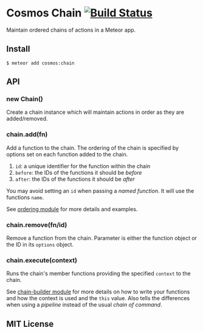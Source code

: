 # Cosmos Chain [![Build Status](https://travis-ci.org/elidoran/cosmos-chain.svg?branch=master)](https://travis-ci.org/elidoran/cosmos-chain)

Maintain ordered chains of actions in a Meteor app.

## Install

    $ meteor add cosmos:chain


## API

### new Chain()

Create a chain instance which will maintain actions in order as they are added/removed.

### chain.add(fn)

Add a function to the chain. The ordering of the chain is specified by options set on each function added to the chain.

1. `id`: a unique identifier for the function within the chain
2. `before`: the IDs of the functions it should be *before*
3. `after`: the IDs of the functions it should be *after*

You may avoid setting an `id` when passing a *named function*. It will use the functions `name`.

See [ordering module](https://www.npmjs.com/package/ordering) for more details and examples.

### chain.remove(fn/id)

Remove a function from the chain. Parameter is either the function object or the ID in its `options` object.

### chain.execute(context)

Runs the chain's member functions providing the specified `context` to the chain.

See [chain-builder module](http://www.npmjs.com/package/chain-builder) for more details on how to write your functions and how the context is used and the `this` value. Also tells the differences when using a *pipeline* instead of the usual *chain of command*.

## MIT License
